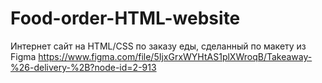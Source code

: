 # Food-order-HTML-website
Интернет сайт на HTML/CSS по заказу еды, сделанный по макету из Figma https://www.figma.com/file/5IjxGrxWYHtAS1plXWroqB/Takeaway-%26-delivery-%2B?node-id=2-913
